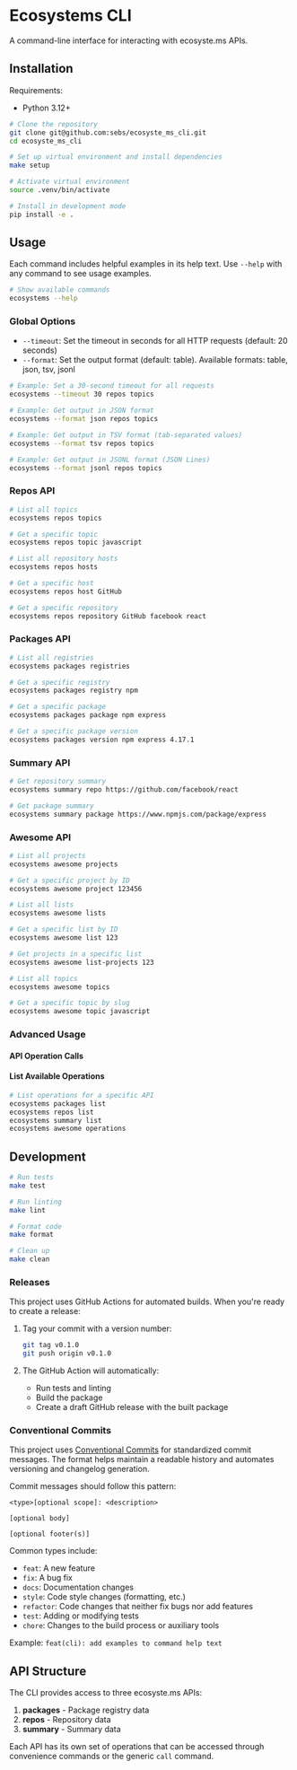 # Ecosystems CLI

A command-line interface for interacting with ecosyste.ms APIs.

## Installation

Requirements:
- Python 3.12+

```bash
# Clone the repository
git clone git@github.com:sebs/ecosyste_ms_cli.git
cd ecosyste_ms_cli

# Set up virtual environment and install dependencies
make setup

# Activate virtual environment
source .venv/bin/activate

# Install in development mode
pip install -e .
```

## Usage

Each command includes helpful examples in its help text. Use `--help` with any command to see usage examples.

```bash
# Show available commands
ecosystems --help
```

### Global Options

- `--timeout`: Set the timeout in seconds for all HTTP requests (default: 20 seconds)
- `--format`: Set the output format (default: table). Available formats: table, json, tsv, jsonl

```bash
# Example: Set a 30-second timeout for all requests
ecosystems --timeout 30 repos topics

# Example: Get output in JSON format
ecosystems --format json repos topics

# Example: Get output in TSV format (tab-separated values)
ecosystems --format tsv repos topics

# Example: Get output in JSONL format (JSON Lines)
ecosystems --format jsonl repos topics
```

### Repos API

```bash
# List all topics
ecosystems repos topics

# Get a specific topic
ecosystems repos topic javascript

# List all repository hosts
ecosystems repos hosts

# Get a specific host
ecosystems repos host GitHub

# Get a specific repository
ecosystems repos repository GitHub facebook react
```

### Packages API

```bash
# List all registries
ecosystems packages registries

# Get a specific registry
ecosystems packages registry npm

# Get a specific package
ecosystems packages package npm express

# Get a specific package version
ecosystems packages version npm express 4.17.1
```

### Summary API

```bash
# Get repository summary
ecosystems summary repo https://github.com/facebook/react

# Get package summary
ecosystems summary package https://www.npmjs.com/package/express
```

### Awesome API

```bash
# List all projects
ecosystems awesome projects

# Get a specific project by ID
ecosystems awesome project 123456

# List all lists
ecosystems awesome lists

# Get a specific list by ID
ecosystems awesome list 123

# Get projects in a specific list
ecosystems awesome list-projects 123

# List all topics
ecosystems awesome topics

# Get a specific topic by slug
ecosystems awesome topic javascript
```

### Advanced Usage

#### API Operation Calls

#### List Available Operations

```bash
# List operations for a specific API
ecosystems packages list
ecosystems repos list
ecosystems summary list
ecosystems awesome operations
```

## Development

```bash
# Run tests
make test

# Run linting
make lint

# Format code
make format

# Clean up
make clean
```

### Releases

This project uses GitHub Actions for automated builds. When you're ready to create a release:

1. Tag your commit with a version number:
   ```bash
   git tag v0.1.0
   git push origin v0.1.0
   ```

2. The GitHub Action will automatically:
   - Run tests and linting
   - Build the package
   - Create a draft GitHub release with the built package

### Conventional Commits

This project uses [Conventional Commits](https://www.conventionalcommits.org/) for standardized commit messages. The format helps maintain a readable history and automates versioning and changelog generation.

Commit messages should follow this pattern:
```
<type>[optional scope]: <description>

[optional body]

[optional footer(s)]
```

Common types include:
- `feat`: A new feature
- `fix`: A bug fix
- `docs`: Documentation changes
- `style`: Code style changes (formatting, etc.)
- `refactor`: Code changes that neither fix bugs nor add features
- `test`: Adding or modifying tests
- `chore`: Changes to the build process or auxiliary tools

Example: `feat(cli): add examples to command help text`

## API Structure

The CLI provides access to three ecosyste.ms APIs:

1. **packages** - Package registry data
2. **repos** - Repository data
3. **summary** - Summary data

Each API has its own set of operations that can be accessed through convenience commands or the generic `call` command.
